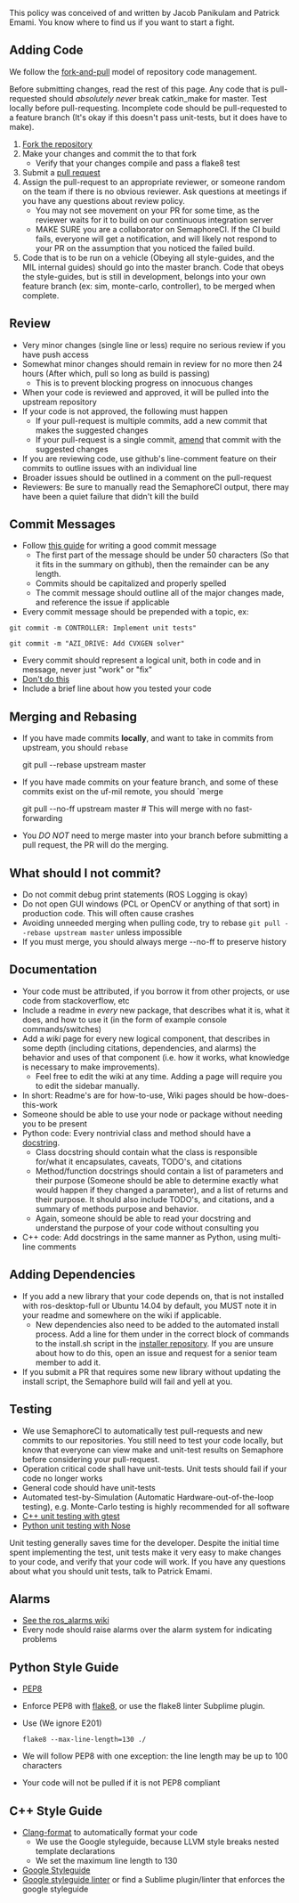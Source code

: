 This policy was conceived of and written by Jacob Panikulam and Patrick Emami. You know where to find us if you want to start a fight.

## Adding Code
We follow the [fork-and-pull](https://guides.github.com/activities/contributing-to-open-source) model of repository code management.

Before submitting changes, read the rest of this page. Any code that is pull-requested should *absolutely never* break catkin_make for master. Test locally before pull-requesting. Incomplete code should be pull-requested to a feature branch (It's okay if this doesn't pass unit-tests, but it does have to make).

1. [Fork the repository](https://help.github.com/articles/fork-a-repo)
2. Make your changes and commit the to that fork
    * Verify that your changes compile and pass a flake8 test
3. Submit a [pull request](https://help.github.com/articles/using-pull-requests)
4. Assign the pull-request to an appropriate reviewer, or someone random on the team if there is no obvious reviewer. Ask questions at meetings if you have any questions about review policy.
    * You may not see movement on your PR for some time, as the reviewer waits for it to build on our continuous integration server
    * MAKE SURE you are a collaborator on SemaphoreCI. If the CI build fails, everyone will get a notification, and will likely not respond to your PR on the assumption that you noticed the failed build.
5. Code that is to be run on a vehicle (Obeying all style-guides, and the MIL internal guides) should go into the master branch. Code that obeys the style-guides, but is still in development, belongs into your own feature branch (ex: sim, monte-carlo, controller), to be merged when complete.


## Review
* Very minor changes (single line or less) require no serious review if you have push access
* Somewhat minor changes should remain in review for no more then 24 hours (After which, pull so long as build is passing)
    * This is to prevent blocking progress on innocuous changes
* When your code is reviewed and approved, it will be pulled into the upstream repository
* If your code is not approved, the following must happen
    * If your pull-request is multiple commits, add a new commit that makes the suggested changes
    * If your pull-request is a single commit, [amend](https://www.atlassian.com/git/tutorials/rewriting-history/git-commit--amend) that commit with the suggested changes
* If you are reviewing code, use github's line-comment feature on their commits to outline issues with an individual line
* Broader issues should be outlined in a comment on the pull-request
* Reviewers: Be sure to manually read the SemaphoreCI output, there may have been a quiet failure that didn't kill the build

## Commit Messages
* Follow [this guide](http://tbaggery.com/2008/04/19/a-note-about-git-commit-messages.html) for writing a good commit message
    * The first part of the message should be under 50 characters (So that it fits in the summary on github), then the remainder can be any length.
    * Commits should be capitalized and properly spelled
    * The commit message should outline all of the major changes made, and reference the issue if applicable
* Every commit message should be prepended with a topic, ex:

`git commit -m CONTROLLER: Implement unit tests"`

`git commit -m "AZI_DRIVE: Add CVXGEN solver"`

* Every commit should represent a logical unit, both in code and in message, never just "work" or "fix"
* [Don't do this](http://www.commitlogsfromlastnight.com)
* Include a brief line about how you tested your code

## Merging and Rebasing
* If you have made commits **locally**, and want to take in commits from upstream, you should `rebase`

    git pull --rebase upstream master

* If you have made commits on your feature branch, and some of these commits exist on the uf-mil remote, you should `merge

    git pull --no-ff upstream master  # This will merge with no fast-forwarding

* You *DO NOT* need to merge master into your branch before submitting a pull request, the PR will do the merging.


## What should I not commit?
* Do not commit debug print statements (ROS Logging is okay)
* Do not open GUI windows (PCL or OpenCV or anything of that sort) in production code. This will often cause crashes
* Avoiding unneeded merging when pulling code, try to  rebase `git pull --rebase upstream master` unless impossible
* If you must merge, you should always merge --no-ff to preserve history

## Documentation
* Your code must be attributed, if you borrow it from other projects, or use code from stackoverflow, etc
* Include a readme in *every* new package, that describes what it is, what it does, and how to use it (in the form of example console commands/switches)
* Add a *wiki* page for every new logical component, that describes in some depth (including citations, dependencies, and alarms) the behavior and uses of that component (i.e. how it works, what knowledge is necessary to make improvements).
    * Feel free to edit the wiki at any time. Adding a page will require you to edit the sidebar manually.
* In short: Readme's are for how-to-use, Wiki pages should be how-does-this-work
* Someone should be able to use your node or package without needing you to be present
* Python code: Every nontrivial class and method should have a [docstring](https://en.wikipedia.org/wiki/Docstring#Python).
    * Class docstring should contain what the class is responsible for/what it encapsulates, caveats, TODO's, and citations
    * Method/function docstrings should contain a list of parameters and their purpose (Someone should be able to determine exactly what would happen if they changed a parameter), and a list of returns and their purpose. It should also include TODO's, and citations, and a summary of methods purpose and behavior.
    * Again, someone should be able to read your docstring and understand the purpose of your code without consulting you
* C++ code: Add docstrings in the same manner as Python, using multi-line comments

## Adding Dependencies
* If you add a new library that your code depends on, that is not installed with ros-desktop-full or Ubuntu 14.04 by default, you MUST note it in your readme and somewhere on the wiki if applicable.
    * New dependencies also need to be added to the automated install process. Add a line for them under in the correct block of commands to the install.sh script in the [installer repository](https://github.com/uf-mil/installer). If you are unsure about how to do this, open an issue and request for a senior team member to add it.
* If you submit a PR that requires some new library without updating the install script, the Semaphore build will fail and yell at you.

## Testing
* We use SemaphoreCI to automatically test pull-requests and new commits to our repositories. You still need to test your code locally, but know that everyone can view make and unit-test results on Semaphore before considering your pull-request.
* Operation critical code shall have unit-tests. Unit tests should fail if your code no longer works
* General code should have unit-tests
* Automated test-by-Simulation (Automatic Hardware-out-of-the-loop testing), e.g. Monte-Carlo testing is highly recommended for all software
* [C++ unit testing with gtest](https://code.google.com/p/googletest)
* [Python unit testing with Nose](https://nose.readthedocs.org/en/latest)

Unit testing generally saves time for the developer. Despite the initial time spent implementing the test, unit tests make it very easy to make changes to your code, and verify that your code will work.
If you have any questions about what you should unit tests, talk to Patrick Emami.

## Alarms
* [See the ros_alarms wiki](https://github.com/uf-mil/ros_alarms/wiki)
* Every node should raise alarms over the alarm system for indicating problems

## Python Style Guide
* [PEP8](https://www.python.org/dev/peps/pep-0008)
* Enforce PEP8 with [flake8](https://pypi.python.org/pypi/flake8), or use the flake8 linter Subplime plugin.
* Use (We ignore E201)

    `flake8 --max-line-length=130 ./`

* We will follow PEP8 with one exception: the line length may be up to 100 characters
* Your code will not be pulled if it is not PEP8 compliant

## C++ Style Guide
* [Clang-format](https://github.com/rosshemsley/SublimeClangFormat) to automatically format your code
    * We use the Google styleguide, because LLVM style breaks nested template declarations
    * We set the maximum line length to 130
* [Google Styleguide](https://google.github.io/styleguide/cppguide.html)
* [Google styleguide linter](https://raw.githubusercontent.com/google/styleguide/gh-pages/cpplint/cpplint.py) or find a Sublime plugin/linter that enforces the google styleguide